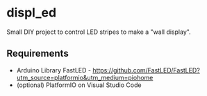 # displ_ed
Small DIY project to control LED stripes to make a "wall display".

## Requirements
* Arduino Library FastLED - https://github.com/FastLED/FastLED?utm_source=platformio&utm_medium=piohome
* (optional) PlatformIO on Visual Studio Code
